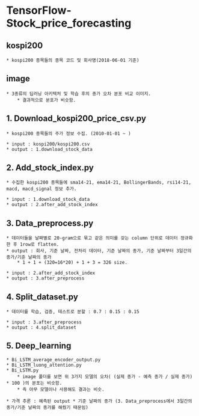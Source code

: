 # TensorFlow-Stock_price_forecasting

## kospi200
    * kospi200 종목들의 종목 코드 및 회사명(2018-06-01 기준)

## image
    * 3종류의 딥러닝 아키텍처 및 학습 후의 종가 오차 분포 비교 이미지.
        * 결과적으로 분포가 비슷함.

## 1. Download_kospi200_price_csv.py
    * kospi200 종목들의 주가 정보 수집. (2010-01-01 ~ )

    * input : kospi200/kospi200.csv
    * output : 1.download_stock_data
    
## 2. Add_stock_index.py
    * 수집한 kospi200 종목들에 sma14-21, ema14-21, BollingerBands, rsi14-21, macd, macd_signal 정보 추가.

    * input : 1.download_stock_data
    * output : 2.after_add_stock_index  
    
## 3. Data_preprocess.py
    * 데이터들을 날짜별로 20-gram으로 묶고 같은 의미를 갖는 column 단위로 데이터 정규화한 후 1row로 flatten.
    * output : 회사, 기준 날짜, 전처리 데이터, 기준 날짜의 종가, 기준 날짜부터 3일간의 종가/기준 날짜의 종가
        * 1 + 1 + (320=16*20) + 1 + 3 = 326 size.

    * input : 2.after_add_stock_index
    * output : 3.after_preprocess
    
## 4. Split_dataset.py    
    * 데이터를 학습, 검증, 테스트로 분할 : 0.7 : 0.15 : 0.15

    * input : 3.after_preprocess
    * output : 4.split_dataset

## 5. Deep_learning
    * Bi_LSTM_average_encoder_output.py  
    * Bi_LSTM_luong_attention.py
    * Bi_LSTM.py
        * image 폴더를 보면 위 3가지 모델의 오차( (실제 종가 - 예측 종가 / 실제 종가) * 100 )의 분포는 비슷함.
        * 즉 아무 모델이나 사용해도 결과는 비슷.

    * 가격 추론 : 예측된 output * 기준 날짜의 종가 (3. Data_preprocess에서 3일간의 종가/기준 날짜의 종가를 해줬기 때문임)